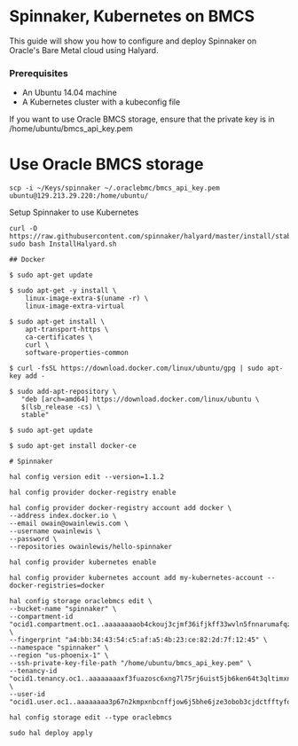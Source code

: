 # Spinnaker, Kubernetes on BMCS

This guide will show you how to configure and deploy Spinnaker on Oracle's Bare Metal cloud using Halyard.

### Prerequisites 

* An Ubuntu 14.04 machine
* A Kubernetes cluster with a kubeconfig file

If you want to use Oracle BMCS storage, ensure that the private key is in /home/ubuntu/bmcs_api_key.pem

# Use Oracle BMCS storage
```
scp -i ~/Keys/spinnaker ~/.oraclebmc/bmcs_api_key.pem ubuntu@129.213.29.220:/home/ubuntu/
```

Setup Spinnaker to use Kubernetes

```
curl -O https://raw.githubusercontent.com/spinnaker/halyard/master/install/stable/InstallHalyard.sh
sudo bash InstallHalyard.sh

## Docker

$ sudo apt-get update

$ sudo apt-get -y install \
    linux-image-extra-$(uname -r) \
    linux-image-extra-virtual

$ sudo apt-get install \
    apt-transport-https \
    ca-certificates \
    curl \
    software-properties-common
    
$ curl -fsSL https://download.docker.com/linux/ubuntu/gpg | sudo apt-key add -

$ sudo add-apt-repository \
   "deb [arch=amd64] https://download.docker.com/linux/ubuntu \
   $(lsb_release -cs) \
   stable" 
   
$ sudo apt-get update

$ sudo apt-get install docker-ce   

# Spinnaker

hal config version edit --version=1.1.2

hal config provider docker-registry enable

hal config provider docker-registry account add docker \
--address index.docker.io \
--email owain@owainlewis.com \
--username owainlewis \
--password \
--repositories owainlewis/hello-spinnaker

hal config provider kubernetes enable

hal config provider kubernetes account add my-kubernetes-account --docker-registries=docker

hal config storage oraclebmcs edit \
--bucket-name "spinnaker" \
--compartment-id "ocid1.compartment.oc1..aaaaaaaaob4ckouj3cjmf36ifjkff33wvln5fnnarumafqzpqq7tmbig2n5q" \
--fingerprint "a4:bb:34:43:54:c5:af:a5:4b:23:ce:82:2d:7f:12:45" \
--namespace "spinnaker" \
--region "us-phoenix-1" \
--ssh-private-key-file-path "/home/ubuntu/bmcs_api_key.pem" \
--tenancy-id "ocid1.tenancy.oc1..aaaaaaaaxf3fuazosc6xng7l75rj6uist5jb6ken64t3qltimxnkymddqbma" \
--user-id "ocid1.user.oc1..aaaaaaaa3p67n2kmpxnbcnffjow6j5bhe6jze3obob3cjdctfftyfd4zou2q"

hal config storage edit --type oraclebmcs

sudo hal deploy apply
```
